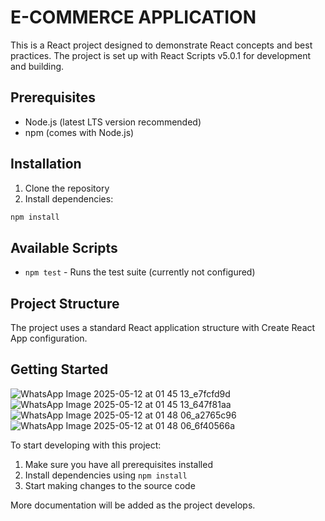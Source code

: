 # E-COMMERCE APPLICATION

This is a React project designed to demonstrate React concepts and best practices. The project is set up with React Scripts v5.0.1 for development and building.

## Prerequisites

- Node.js (latest LTS version recommended)
- npm (comes with Node.js)

## Installation

1. Clone the repository
2. Install dependencies:
```bash
npm install
```

## Available Scripts

- `npm test` - Runs the test suite (currently not configured)

## Project Structure

The project uses a standard React application structure with Create React App configuration.


## Getting Started

![WhatsApp Image 2025-05-12 at 01 45 13_e7fcfd9d](https://github.com/user-attachments/assets/1cc84413-091b-490b-af42-3a4a77fba08c)
![WhatsApp Image 2025-05-12 at 01 45 13_647f81aa](https://github.com/user-attachments/assets/b24a6542-d4fa-48a8-be55-3d035edda843)
![WhatsApp Image 2025-05-12 at 01 48 06_a2765c96](https://github.com/user-attachments/assets/594db033-f136-44bf-8397-63dee1ae59c6)
![WhatsApp Image 2025-05-12 at 01 48 06_6f40566a](https://github.com/user-attachments/assets/f206abfe-29b6-48ab-a26f-6c0207826638)

To start developing with this project:

1. Make sure you have all prerequisites installed
2. Install dependencies using `npm install`
3. Start making changes to the source code

More documentation will be added as the project develops.
